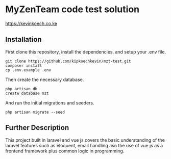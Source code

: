 # MyZenTeam code test solution

https://kevinkoech.co.ke

## Installation

First clone this repository, install the dependencies, and setup your .env file.

```
git clone https://github.com/kipkoechkevin/mzt-test.git
composer install
cp .env.example .env
```

Then create the necessary database.

```
php artisan db 
create database mzt
```

And run the initial migrations and seeders.

```
php artisan migrate --seed
```

## Further Description

This project built in laravel and vue js covers the basic understanding of the laravel features such as eloquent,
email handling asn the use of vue js as a frontend framework plus common logic in programming.
